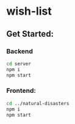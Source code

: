 # wish-list

## Get Started:
### Backend
```bash
cd server
npm i
npm start
```

### Frontend:
```bash
cd ../natural-disasters
npm i
npm start
```
